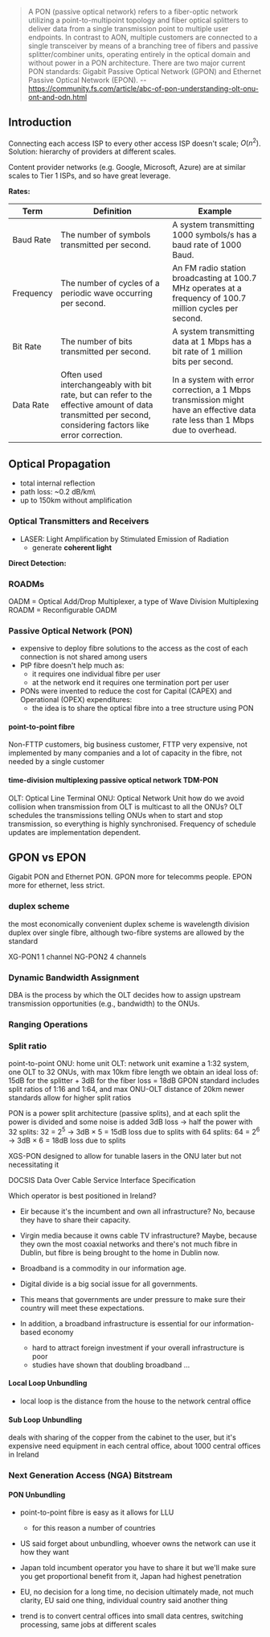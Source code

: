 > A PON (passive optical network) refers to a fiber-optic network utilizing a point-to-multipoint topology and fiber optical splitters to deliver data from a single transmission point to multiple user endpoints. In contrast to AON, multiple customers are connected to a single transceiver by means of a branching tree of fibers and passive splitter/combiner units, operating entirely in the optical domain and without power in a PON architecture. There are two major current PON standards: Gigabit Passive Optical Network (GPON) and Ethernet Passive Optical Network (EPON).
> -- https://community.fs.com/article/abc-of-pon-understanding-olt-onu-ont-and-odn.html
## Introduction
Connecting each access ISP to every other access ISP doesn't scale; $O(n^2)$. Solution: hierarchy of providers at different scales.

Content provider networks (e.g. Google, Microsoft, Azure) are at similar scales to Tier 1 ISPs, and so have great leverage.

**Rates:**

| Term       | Definition                                                                                       | Example                                        |
|------------|--------------------------------------------------------------------------------------------------|------------------------------------------------|
| Baud Rate  | The number of symbols transmitted per second.                                                    | A system transmitting 1000 symbols/s has a baud rate of 1000 Baud. |
| Frequency  | The number of cycles of a periodic wave occurring per second.                                    | An FM radio station broadcasting at 100.7 MHz operates at a frequency of 100.7 million cycles per second.  |
| Bit Rate   | The number of bits transmitted per second.                                                       | A system transmitting data at 1 Mbps has a bit rate of 1 million bits per second. |
| Data Rate  | Often used interchangeably with bit rate, but can refer to the effective amount of data transmitted per second, considering factors like error correction. | In a system with error correction, a 1 Mbps transmission might have an effective data rate less than 1 Mbps due to overhead. |



## Optical Propagation
- total internal reflection
- path loss: ~0.2 dB/km\
- up to 150km without amplification

### Optical Transmitters and Receivers
- LASER: Light Amplification by Stimulated Emission of Radiation
	- generate **coherent light**

**Direct Detection:**

### ROADMs
OADM = Optical Add/Drop Multiplexer, a type of Wave Division Multiplexing
ROADM = Reconfigurable OADM

### Passive Optical Network (PON)
> 
- expensive to deploy fibre solutions to the access as the cost of each connection is not shared among users
- PtP fibre doesn't help much as:
	- it requires one individual fibre per user
	- at the network end it requires one termination port per user
- PONs were invented to reduce the cost for Capital (CAPEX) and Operational (OPEX) expenditures:
	- the idea is to share the optical fibre into a tree structure using PON
#### point-to-point fibre
Non-FTTP customers, big business customer, FTTP
very expensive, not implemented by many companies
and a lot of capacity in the fibre, not needed by a single customer

#### time-division multiplexing passive optical network TDM-PON
OLT: Optical Line Terminal
ONU: Optical Network Unit
how do we avoid collision when transmission from OLT is multicast to all the ONUs?
OLT schedules the transmissions telling ONUs when to start and stop transmission, so everything is highly synchronised.
Frequency of schedule updates are implementation dependent.

## GPON vs EPON
Gigabit PON and Ethernet PON.
GPON more for telecomms people. EPON more for ethernet, less strict.

### duplex scheme
the most economically convenient duplex scheme is wavelength division duplex over single fibre, although two-fibre systems are allowed by the standard

XG-PON1 1 channel
NG-PON2 4 channels

### Dynamic Bandwidth Assignment
DBA is the process by which the OLT decides how to assign upstream transmission opportunities (e.g., bandwidth) to the ONUs.
### Ranging Operations
### Split ratio
point-to-point
ONU: home unit
OLT: network unit
examine a 1:32 system, one OLT to 32 ONUs, with max 10km fibre length we obtain an ideal loss of: 15dB for the splitter + 3dB for the fiber loss = 18dB
GPON standard includes split ratios of 1:16 and 1:64, and max ONU-OLT distance of 20km
newer standards allow for higher split ratios

PON is a power split architecture (passive splits), and at each split the power is divided and some noise is added
3dB loss -> half the power
with 32 splits: 32 = $2^5$ -> 3dB $\times$ 5 = 15dB loss due to splits
with 64 splits: 64 = $2^6$ -> 3dB $\times$ 6 = 18dB loss due to splits

XGS-PON designed to allow for tunable lasers in the ONU later but not necessitating it

DOCSIS Data Over Cable Service Interface Specification

Which operator is best positioned in Ireland?
- Eir because it's the incumbent and own all infrastructure? No, because they have to share their capacity.
- Virgin media because it owns cable TV infrastructure? Maybe, because they own the most coaxial networks and there's not much fibre in Dublin, but fibre is being brought to the home in Dublin now.

- Broadband is a commodity in our information age.
- Digital divide is a big social issue for all governments.
- This means that governments are under pressure to make sure their country will meet these expectations.
- In addition, a broadband infrastructure is essential for our information-based economy
	- hard to attract foreign investment if your overall infrastructure is poor
	- studies have shown that doubling broadband ...
#### Local Loop Unbundling
- local loop is the distance from the house to the network central office
#### Sub Loop Unbundling
deals with sharing of the copper from the cabinet to the user, but it's expensive
need equipment in each central office,
about 1000 central offices in Ireland

### Next Generation Access (NGA) Bitstream
#### PON Unbundling
- point-to-point fibre is easy as it allows for LLU
	- for this reason a number of countries
- US said forget about unbundling, whoever owns the network can use it how they want
- Japan told incumbent operator you have to share it but we'll make sure you get proportional benefit from it, Japan had highest penetration
- EU, no decision for a long time, no decision ultimately made, not much clarity, EU said one thing, individual country said another thing

- trend is to convert central offices into small data centres, switching processing, same jobs at different scales


